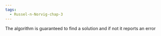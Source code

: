 ```yaml
---
tags:
  - Russel-n-Norvig-chap-3
---
```

The algorithm is guaranteed to find a solution and if not it reports an error
